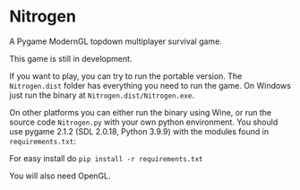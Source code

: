 # Nitrogen
A Pygame ModernGL topdown multiplayer survival game.

This game is still in development.

If you want to play, you can try to run the portable version.
The `Nitrogen.dist` folder has everything you need to run the game.
On Windows just run the binary at `Nitrogen.dist/Nitrogen.exe`.

On other platforms you can either run the binary using Wine, or run the source code `Nitrogen.py` with your own python environment.
You should use pygame 2.1.2 (SDL 2.0.18, Python 3.9.9) with the modules found in `requirements.txt`:

For easy install do `pip install -r requirements.txt`

You will also need OpenGL.
